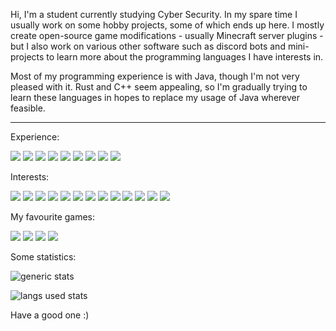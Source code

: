 Hi, I'm a student currently studying Cyber Security. In my spare time I usually work on some hobby projects, some of which ends up here. I mostly create open-source game modifications - usually Minecraft server plugins - but I also work on various other software such as discord bots and mini-projects to learn more about the programming languages I have interests in.

Most of my programming experience is with Java, though I'm not very pleased with it. Rust and C++ seem appealing, so I'm gradually trying to learn these languages in hopes to replace my usage of Java wherever feasible.

***

Experience:

![](https://img.shields.io/badge/lang-Java_17-blue) ![](https://img.shields.io/badge/lang-HTML_5-blue) ![](https://img.shields.io/badge/lang-CSS_3-blue) ![](https://img.shields.io/badge/api-Bukkit-orange) ![](https://img.shields.io/badge/editor-IntelliJ-purple) ![](https://img.shields.io/badge/editor-Visual_Studio_Code-purple) ![](https://img.shields.io/badge/os-Windows_10-green) ![](https://img.shields.io/badge/os-macOS_Monterey-green) ![](https://img.shields.io/badge/app-Discord-white)

Interests:

![](https://img.shields.io/badge/lang-Rust-blue) ![](https://img.shields.io/badge/lang-C++-blue) ![](https://img.shields.io/badge/lang-Python-blue) ![](https://img.shields.io/badge/lang-SQL-blue) ![](https://img.shields.io/badge/lang-PHP-blue) ![](https://img.shields.io/badge/shell-Bash-blue) ![](https://img.shields.io/badge/api-Velocity-orange) ![](https://img.shields.io/badge/api-Java_Discord_API_(JDA)-orange) ![](https://img.shields.io/badge/db-SQLite-yellow) ![](https://img.shields.io/badge/db-MySQL-yellow) ![](https://img.shields.io/badge/editor-PyCharm-purple) ![](https://img.shields.io/badge/OS-Oracle_Linux-green) ![](https://img.shields.io/badge/OS-AlmaLinux-green)

My favourite games:

![](https://img.shields.io/badge/game-Minecraft:_Java_Edition_1.18-pink) ![](https://img.shields.io/badge/game-Team_Fortress_2-pink) ![](https://img.shields.io/badge/game-Age_of_Empires_II-pink) ![](https://img.shields.io/badge/game-Sid_Meiers_Civilization_V-pink)

Some statistics:

![generic stats](https://github-readme-stats.vercel.app/api/?username=lokka30&theme=react&layout=compact)

![langs used stats](https://github-readme-stats.vercel.app/api/top-langs/?username=lokka30&theme=react&layout=compact)

Have a good one :)
